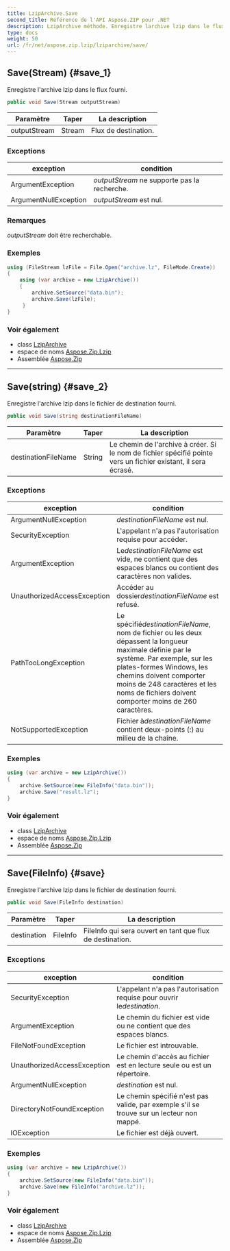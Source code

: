 ```yaml
---
title: LzipArchive.Save
second_title: Référence de l'API Aspose.ZIP pour .NET
description: LzipArchive méthode. Enregistre larchive lzip dans le flux fourni.
type: docs
weight: 50
url: /fr/net/aspose.zip.lzip/lziparchive/save/
---
```

## Save(Stream) {#save_1}

Enregistre l'archive lzip dans le flux fourni.

```csharp
public void Save(Stream outputStream)
```

| Paramètre | Taper | La description |
| --- | --- | --- |
| outputStream | Stream | Flux de destination. |

### Exceptions

| exception | condition |
| --- | --- |
| ArgumentException | *outputStream* ne supporte pas la recherche. |
| ArgumentNullException | *outputStream* est nul. |

### Remarques

*outputStream* doit être recherchable.

### Exemples

```csharp
using (FileStream lzFile = File.Open("archive.lz", FileMode.Create))
{
    using (var archive = new LzipArchive())
    {
        archive.SetSource("data.bin");
        archive.Save(lzFile);
     }
}
```

### Voir également

* class [LzipArchive](../)
* espace de noms [Aspose.Zip.Lzip](../../lziparchive/)
* Assemblée [Aspose.Zip](../../../)

---

## Save(string) {#save_2}

Enregistre l'archive lzip dans le fichier de destination fourni.

```csharp
public void Save(string destinationFileName)
```

| Paramètre | Taper | La description |
| --- | --- | --- |
| destinationFileName | String | Le chemin de l'archive à créer. Si le nom de fichier spécifié pointe vers un fichier existant, il sera écrasé. |

### Exceptions

| exception | condition |
| --- | --- |
| ArgumentNullException | *destinationFileName* est nul. |
| SecurityException | L'appelant n'a pas l'autorisation requise pour accéder. |
| ArgumentException | Le*destinationFileName* est vide, ne contient que des espaces blancs ou contient des caractères non valides. |
| UnauthorizedAccessException | Accéder au dossier*destinationFileName* est refusé. |
| PathTooLongException | Le spécifié*destinationFileName*, nom de fichier ou les deux dépassent la longueur maximale définie par le système. Par exemple, sur les plates-formes Windows, les chemins doivent comporter moins de 248 caractères et les noms de fichiers doivent comporter moins de 260 caractères. |
| NotSupportedException | Fichier à*destinationFileName* contient deux-points (:) au milieu de la chaîne. |

### Exemples

```csharp
using (var archive = new LzipArchive()) 
{
    archive.SetSource(new FileInfo("data.bin"));
    archive.Save("result.lz");
}
```

### Voir également

* class [LzipArchive](../)
* espace de noms [Aspose.Zip.Lzip](../../lziparchive/)
* Assemblée [Aspose.Zip](../../../)

---

## Save(FileInfo) {#save}

Enregistre l'archive lzip dans le fichier de destination fourni.

```csharp
public void Save(FileInfo destination)
```

| Paramètre | Taper | La description |
| --- | --- | --- |
| destination | FileInfo | FileInfo qui sera ouvert en tant que flux de destination. |

### Exceptions

| exception | condition |
| --- | --- |
| SecurityException | L'appelant n'a pas l'autorisation requise pour ouvrir le*destination*. |
| ArgumentException | Le chemin du fichier est vide ou ne contient que des espaces blancs. |
| FileNotFoundException | Le fichier est introuvable. |
| UnauthorizedAccessException | Le chemin d'accès au fichier est en lecture seule ou est un répertoire. |
| ArgumentNullException | *destination* est nul. |
| DirectoryNotFoundException | Le chemin spécifié n'est pas valide, par exemple s'il se trouve sur un lecteur non mappé. |
| IOException | Le fichier est déjà ouvert. |

### Exemples

```csharp
using (var archive = new LzipArchive()) 
{
    archive.SetSource(new FileInfo("data.bin"));
    archive.Save(new FileInfo("archive.lz"));
}
```

### Voir également

* class [LzipArchive](../)
* espace de noms [Aspose.Zip.Lzip](../../lziparchive/)
* Assemblée [Aspose.Zip](../../../)


